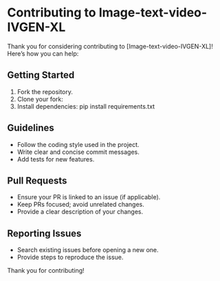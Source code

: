 # Contributing to Image-text-video-IVGEN-XL

Thank you for considering contributing to [Image-text-video-IVGEN-XL]! Here’s how you can help:

## Getting Started
1. Fork the repository.
2. Clone your fork:
3. Install dependencies:
  pip install requirements.txt

## Guidelines
- Follow the coding style used in the project.
- Write clear and concise commit messages.
- Add tests for new features.

## Pull Requests
- Ensure your PR is linked to an issue (if applicable).
- Keep PRs focused; avoid unrelated changes.
- Provide a clear description of your changes.

## Reporting Issues
- Search existing issues before opening a new one.
- Provide steps to reproduce the issue.

Thank you for contributing!

